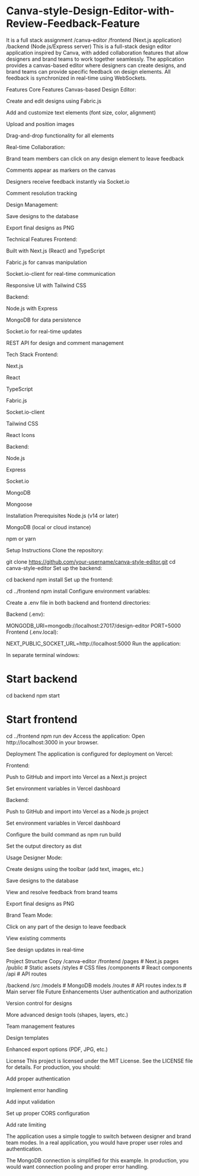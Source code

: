 # Canva-style-Design-Editor-with-Review-Feedback-Feature
It is a full stack assignment 
/canva-editor
  /frontend (Next.js application)
  /backend (Node.js/Express server)
This is a full-stack design editor application inspired by Canva, with added collaboration features that allow designers and brand teams to work together seamlessly. The application provides a canvas-based editor where designers can create designs, and brand teams can provide specific feedback on design elements. All feedback is synchronized in real-time using WebSockets.

Features
Core Features
Canvas-based Design Editor:

Create and edit designs using Fabric.js

Add and customize text elements (font size, color, alignment)

Upload and position images

Drag-and-drop functionality for all elements

Real-time Collaboration:

Brand team members can click on any design element to leave feedback

Comments appear as markers on the canvas

Designers receive feedback instantly via Socket.io

Comment resolution tracking

Design Management:

Save designs to the database

Export final designs as PNG

Technical Features
Frontend:

Built with Next.js (React) and TypeScript

Fabric.js for canvas manipulation

Socket.io-client for real-time communication

Responsive UI with Tailwind CSS

Backend:

Node.js with Express

MongoDB for data persistence

Socket.io for real-time updates

REST API for design and comment management

Tech Stack
Frontend:

Next.js

React

TypeScript

Fabric.js

Socket.io-client

Tailwind CSS

React Icons

Backend:

Node.js

Express

Socket.io

MongoDB

Mongoose

Installation
Prerequisites
Node.js (v14 or later)

MongoDB (local or cloud instance)

npm or yarn

Setup Instructions
Clone the repository:


git clone https://github.com/your-username/canva-style-editor.git
cd canva-style-editor
Set up the backend:


cd backend
npm install
Set up the frontend:


cd ../frontend
npm install
Configure environment variables:

Create a .env file in both backend and frontend directories:

Backend (.env):

MONGODB_URI=mongodb://localhost:27017/design-editor
PORT=5000
Frontend (.env.local):


NEXT_PUBLIC_SOCKET_URL=http://localhost:5000
Run the application:

In separate terminal windows:

# Start backend
cd backend
npm start

# Start frontend
cd ../frontend
npm run dev
Access the application:
Open http://localhost:3000 in your browser.

Deployment
The application is configured for deployment on Vercel:

Frontend:

Push to GitHub and import into Vercel as a Next.js project

Set environment variables in Vercel dashboard

Backend:

Push to GitHub and import into Vercel as a Node.js project

Set environment variables in Vercel dashboard

Configure the build command as npm run build

Set the output directory as dist

Usage
Designer Mode:

Create designs using the toolbar (add text, images, etc.)

Save designs to the database

View and resolve feedback from brand teams

Export final designs as PNG

Brand Team Mode:

Click on any part of the design to leave feedback

View existing comments

See design updates in real-time

Project Structure
Copy
/canva-editor
  /frontend
    /pages          # Next.js pages
    /public         # Static assets
    /styles         # CSS files
    /components     # React components
    /api            # API routes

  /backend
    /src
      /models       # MongoDB models
      /routes       # API routes
      index.ts      # Main server file
Future Enhancements
User authentication and authorization

Version control for designs

More advanced design tools (shapes, layers, etc.)

Team management features

Design templates

Enhanced export options (PDF, JPG, etc.)

License
This project is licensed under the MIT License. See the LICENSE file for details.
For production, you should:

Add proper authentication

Implement error handling

Add input validation

Set up proper CORS configuration

Add rate limiting

The application uses a simple toggle to switch between designer and brand team modes. In a real application, you would have proper user roles and authentication.

The MongoDB connection is simplified for this example. In production, you would want connection pooling and proper error handling.
